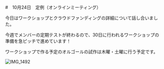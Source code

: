 #　10月24日　定例（オンラインミーティング）

今日はワークショップとクラウドファンディングの詳細について話し合いました。

今週でメンバーの定期テストが終わるので、30日に行われるワークショップの準備を急ピッチで進めています！

ワークショップで作る予定のオルゴールの試作は木曜・土曜に行う予定です。

![IMG_1492](https://user-images.githubusercontent.com/101546670/197554457-3c995826-3df6-4d3e-a7ff-ee194639ecc6.jpg)
